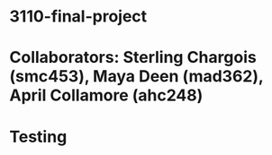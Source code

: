 # 3110-final-project

# Collaborators: Sterling Chargois (smc453), Maya Deen (mad362), April Collamore (ahc248)

# Testing
